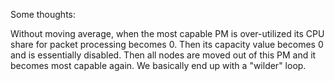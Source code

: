 Some thoughts:

Without moving average, when the most capable PM is over-utilized its CPU share for packet processing becomes 0. Then its capacity value becomes 0 and is essentially disabled. Then all nodes are moved out of this PM and it becomes most capable again. We basically end up with a "wilder" loop.
